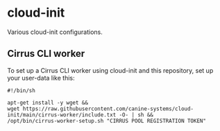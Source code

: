 # cloud-init
Various cloud-init configurations.

## Cirrus CLI worker

To set up a Cirrus CLI worker using cloud-init and this repository, set up your user-data like this:

```
#!/bin/sh

apt-get install -y wget &&
wget https://raw.githubusercontent.com/canine-systems/cloud-init/main/cirrus-worker/include.txt -O- | sh &&
/opt/bin/cirrus-worker-setup.sh "CIRRUS POOL REGISTRATION TOKEN"
```
